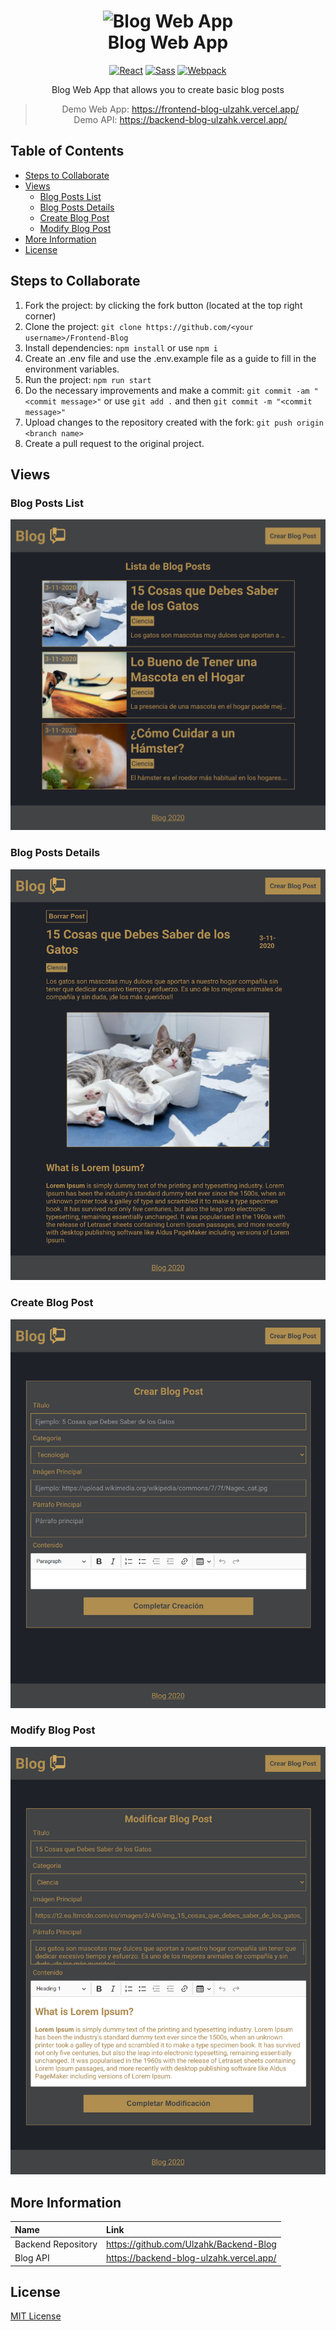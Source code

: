 <h1 align="center">
    <img alt="Blog Web App" src="https://www.iconsdb.com/icons/preview/color/D0A85C/google-blog-search-xxl.png" width="100">
  <br>Blog Web App<br>
</h1>
<p align="center"><p>

<div align="center">

  [![React](https://img.shields.io/badge/-React.js 17.0-282C34?style=flat&logo=React)](https://reactjs.org)
  [![Sass](https://img.shields.io/badge/-Sass 4.14-F2F2F2?style=flat&logo=Sass)](https://sass-lang.com)
  [![Webpack](https://img.shields.io/badge/-Webpack 4.44-282C34?style=flat&logo=webpack)](https://webpack.js.org)
</div>
<p align="center">Blog Web App that allows you to create basic blog posts</p>

<div align="center">

> Demo Web App: https://frontend-blog-ulzahk.vercel.app/   
> Demo API: https://backend-blog-ulzahk.vercel.app/
</div>




## Table of Contents
- [Steps to Collaborate](#steps-to-collaborate)
- [Views](#views)
  - [Blog Posts List](#blog-posts-list)
  - [Blog Posts Details](#blog-posts-details)
  - [Create Blog Post](#create-blog-post)
  - [Modify Blog Post](#modify-blog-post)
- [More Information](#more-information)
- [License](#license)

## Steps to Collaborate

1. Fork the project: by clicking the fork button (located at the top right corner)
2. Clone the project: `git clone https://github.com/<your username>/Frontend-Blog`
3. Install dependencies: `npm install` or use `npm i`
4. Create an .env file and use the .env.example file as a guide to fill in the environment variables.
5. Run the project: `npm run start`
6. Do the necessary improvements and make a commit: `git commit -am "<commit message>"` or use `git add .` and then `git commit -m "<commit message>"`
7. Upload changes to the repository created with the fork: `git push origin <branch name>`
8. Create a pull request to the original project.

## Views

### Blog Posts List
<div align="center">
    <img alt="Blog posts list view" src="./src/assets/static/Blog-posts-list.png">
</div>

### Blog Posts Details
<div align="center">
    <img alt="Blog post details view" src="./src/assets/static/Blog-post-details.png">
</div>

### Create Blog Post
<div align="center">
    <img alt="Create blog post view" src="./src/assets/static/Create-blog-post.png">
</div>

### Modify Blog Post
<div align="center">
    <img alt="Create blog post view" src="./src/assets/static/Modify-blog-post.png">
</div>

## More Information

| Name                      | Link                                                                          |
| :-------------------------| :---------------------------------------------------------------------------- |
| Backend  Repository       | https://github.com/Ulzahk/Backend-Blog                                        |
| Blog API                  | https://backend-blog-ulzahk.vercel.app/                                       |

## License

[MIT License](https://github.com/Ulzahk/Frontend-Blog/blob/main/LICENSE)